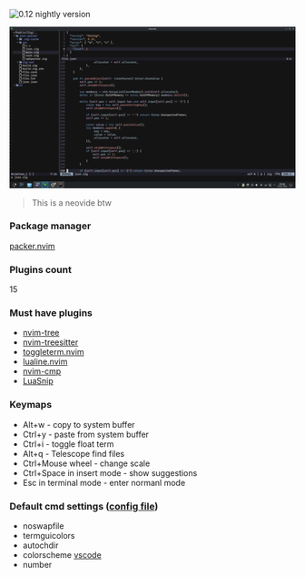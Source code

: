 ![0.12 nightly version](https://github.com/SplatDem/nvim-config/tree/0.12-nightly)

![nvim-config](./nvim-config.png)
> This is a neovide btw

### Package manager
[packer.nvim](https://github.com/wbthomason/packer.nvim)

### Plugins count
15

### Must have plugins
 - [nvim-tree](github.com/nvim-tree/nvim-tree.lua)
 - [nvim-treesitter](github.com/nvim-treesitter/nvim-treesitter)
 - [toggleterm.nvim](github.com/akinsho/toggleterm.nvim)
 - [lualine.nvim](github.com/nvim-lualine/lualine.nvim)
 - [nvim-cmp](github.com/hrsh7th/nvim-cmp)
 - [LuaSnip](github.com/L3MON4D3/LuaSnip)

### Keymaps
 - Alt+w - copy to system buffer
 - Ctrl+y - paste from system buffer
 - Ctrl+i - toggle float term
 - Alt+q - Telescope find files
 - Ctrl+Mouse wheel - change scale
 - Ctrl+Space in insert mode - show suggestions
 - Esc in terminal mode - enter normanl mode

### Default cmd settings ([config file](./lua/core/keymaps.lua))
 - noswapfile
 - termguicolors
 - autochdir
 - colorscheme [vscode](github.com/Mofiqul/vscode.nvim)
 - number
